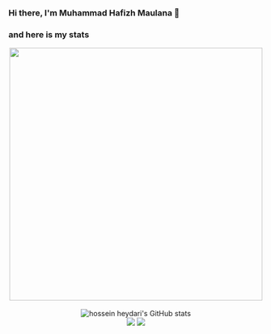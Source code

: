 ### Hi there, I'm Muhammad Hafizh Maulana 👋

### and here is my stats
<p align="center"><img width="500" src="https://user-images.githubusercontent.com/110292710/203680276-a303a91a-7287-41a9-8de1-d71d6427f306.JPG"><br /><br />
  <img src="https://github-readme-stats.vercel.app/api?username=hapissmaulanaa&show_icons=true&include_all_commits=true&theme=monokai" alt="hossein heydari's GitHub stats" /><br />
  <img src="https://github-readme-streak-stats.herokuapp.com/?user=hapissmaulanaa&theme=monokai"/>
  <img src="https://github-readme-stats.vercel.app/api/top-langs/?username=hapissmaulanaa&layout=compact&theme=monokai&langs_count=12"/><br />
</p>

<!--
**hapissmaulanaa/hapissmaulanaa** is a ✨ _special_ ✨ repository because its `README.md` (this file) appears on your GitHub profile.

Here are some ideas to get you started:

- 🔭 I’m currently working on ...
- 🌱 I’m currently learning ...
- 👯 I’m looking to collaborate on ...
- 🤔 I’m looking for help with ...
- 💬 Ask me about ...
- 📫 How to reach me: ...
- 😄 Pronouns: ...
- ⚡ Fun fact: ...
-->

